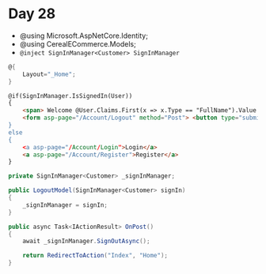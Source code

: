 # Day 28

- @using Microsoft.AspNetCore.Identity;
- @using CerealECommerce.Models;
- `@inject SignInManager<Customer> SignInManager`

``` csharp
@{
    Layout="_Home";
}
```

``` html
@if(SignInManager.IsSignedIn(User))
{
    <span> Welcome @User.Claims.First(x => x.Type == "FullName").Value!</span>
    <form asp-page="/Account/Logout" method="Post"> <button type="submit>Logout</button></form>
}
else
{
    <a asp-page="/Account/Login">Login</a>
    <a asp-page="/Account/Register">Register</a>
}
```

``` csharp
private SignInManager<Customer> _signInManager;

public LogoutModel(SignInManager<Customer> signIn)
{
    _signInManager = signIn;
}

public async Task<IActionResult> OnPost()
{
    await _signInManager.SignOutAsync();

    return RedirectToAction("Index", "Home");
}
```